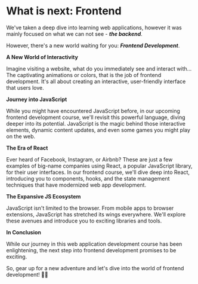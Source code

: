 # What is next: Frontend

We've taken a deep dive into learning web applications, however it was mainly focused on what we can not see - **_the backend_**.

However, there's a new world waiting for you: **_Frontend Development_**. 


**A New World of Interactivity**

Imagine visiting a website, what do you immediately see and interact with... The captivating animations or colors, that is the job of frontend development. It's all about creating an interactive, user-friendly interface that users love.


**Journey into JavaScript**

While you might have encountered JavaScript before, in our upcoming frontend development course, we'll revisit this powerful language, diving deeper into its potential. JavaScript is the magic behind those interactive elements, dynamic content updates, and even some games you might play on the web. 

**The Era of React**

Ever heard of Facebook, Instagram, or Airbnb? These are just a few examples of big-name companies using React, a popular JavaScript library, for their user interfaces. In our frontend course, we'll dive deep into React, introducing you to components, hooks, and the state management techniques that have modernized web app development.

**The Expansive JS Ecosystem**

JavaScript isn't limited to the browser. From mobile apps to browser extensions, JavaScript has stretched its wings everywhere. We'll explore these avenues and introduce you to exciting libraries and tools.

**In Conclusion**

While our journey in this web application development course has been enlightening, the next step into frontend development promises to be exciting.

So, gear up for a new adventure and let's dive into the world of frontend development! 🚀🌟